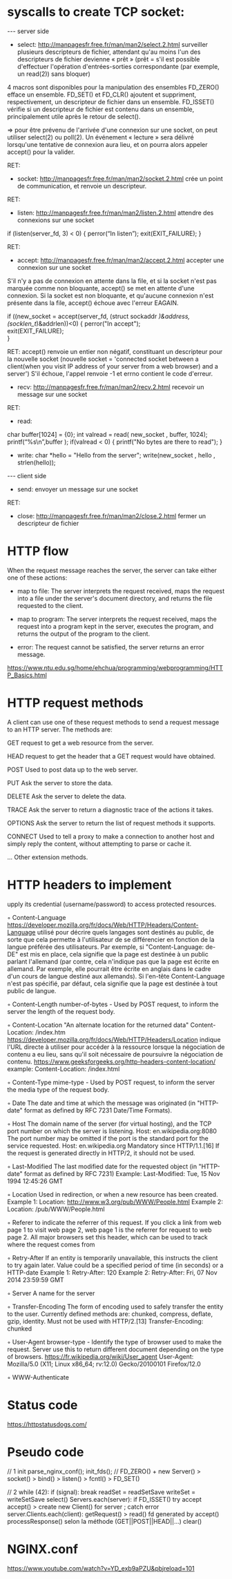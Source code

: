 # syscalls to create TCP socket:

--- server side
- select: http://manpagesfr.free.fr/man/man2/select.2.html
surveiller plusieurs descripteurs de fichier, attendant qu'au moins l'un des descripteurs de fichier devienne « prêt »
(prêt = s'il est possible d'effectuer l'opération d'entrées-sorties correspondante (par exemple, un read(2)) sans bloquer)

4 macros sont disponibles pour la manipulation des ensembles 
FD_ZERO() efface un ensemble. 
FD_SET() et FD_CLR() ajoutent et suppriment, respectivement, un descripteur de fichier dans un ensemble. 
FD_ISSET() vérifie si un descripteur de fichier est contenu dans un ensemble, principalement utile après le retour de select().

=> pour être prévenu de l'arrivée d'une connexion sur une socket, on peut utiliser select(2) ou poll(2).
Un événement « lecture » sera délivré lorsqu'une tentative de connexion aura lieu, et on pourra alors appeler accept() pour la valider.

RET:

- socket: http://manpagesfr.free.fr/man/man2/socket.2.html
crée un point de communication, et renvoie un descripteur.

RET:

- listen: http://manpagesfr.free.fr/man/man2/listen.2.html
attendre des connexions sur une socket  

if (listen(server_fd, 3) < 0) 
{ 
    perror(“In listen”); 
    exit(EXIT_FAILURE); 
}

RET:

- accept: http://manpagesfr.free.fr/man/man2/accept.2.html
accepter une connexion sur une socket  

S'il n'y a pas de connexion en attente dans la file, et si la socket n'est pas marquée comme non bloquante, accept() se met en attente d'une connexion.
Si la socket est non bloquante, et qu'aucune connexion n'est présente dans la file, accept() échoue avec l'erreur EAGAIN.

if ((new_socket = accept(server_fd, (struct sockaddr *)&address, (socklen_t*)&addrlen))<0)
{
    perror("In accept");            
    exit(EXIT_FAILURE);        
}

RET: accept() renvoie un entier non négatif, constituant un descripteur pour la nouvelle socket
(nouvelle socket = 'connected socket between a client(when you visit IP address of your server from a web browser) and a server')
S'il échoue, l'appel renvoie -1 et errno contient le code d'erreur.

- recv: http://manpagesfr.free.fr/man/man2/recv.2.html
recevoir un message sur une socket  

RET:

- read:

char buffer[1024] = {0};
int valread = read( new_socket , buffer, 1024); 
printf(“%s\n”,buffer );
if(valread < 0)
{ 
    printf("No bytes are there to read");
}

- write:
char *hello = "Hello from the server";
write(new_socket , hello , strlen(hello));

--- client side
- send: 
envoyer un message sur une socket  

RET:

- close: http://manpagesfr.free.fr/man/man2/close.2.html
fermer un descripteur de fichier  


# HTTP flow

When the request message reaches the server, the server can take either one of these actions:
- map to file:
The server interprets the request received, maps the request into a file under the server's document directory, and returns the file requested to the client.
    
- map to program:
The server interprets the request received, maps the request into a program kept in the server, executes the program, and returns the output of the program to the client.

- error:
The request cannot be satisfied, the server returns an error message.

https://www.ntu.edu.sg/home/ehchua/programming/webprogramming/HTTP_Basics.html


# HTTP request methods

A client can use one of these request methods to send a request message to an HTTP server. The methods are:

GET         request to get a web resource from the server.

HEAD        request to get the header that a GET request would have obtained.

POST        Used to post data up to the web server.

PUT         Ask the server to store the data.

DELETE      Ask the server to delete the data.

TRACE       Ask the server to return a diagnostic trace of the actions it takes.

OPTIONS     Ask the server to return the list of request methods it supports.

CONNECT     Used to tell a proxy to make a connection to another host and simply reply the content, without attempting to parse or cache it.

... Other extension methods.

# HTTP headers to implement
upply its credential (username/password) to access protected resources.

◦ Content-Language		https://developer.mozilla.org/fr/docs/Web/HTTP/Headers/Content-Language
						utilisé pour décrire quels langages sont destinés au public, de sorte que cela permette à l'utilisateur de se différencier en fonction de la langue préférée des utilisateurs.
						Par exemple, si "Content-Language: de-DE" est mis en place, cela signifie que la page est destinée à un public parlant l'allemand (par contre, cela n'indique pas que la page est écrite en allemand. Par exemple, elle pourrait être écrite en anglais dans le cadre d'un cours de langue destiné aux allemands).
						Si l'en-tête Content-Language n'est pas spécifié, par défaut, cela signifie que la page est destinée à tout public de langue. 

◦ Content-Length		number-of-bytes - Used by POST request, to inform the server the length of the request body.

◦ Content-Location		"An alternate location for the returned data"
						Content-Location: /index.htm
						https://developer.mozilla.org/fr/docs/Web/HTTP/Headers/Location
						indique l'URL directe à utiliser pour accéder à la ressource lorsque la négociation de contenu a eu lieu, sans qu'il soit nécessaire de poursuivre la négociation de contenu.
						https://www.geeksforgeeks.org/http-headers-content-location/
						example: Content-Location: /index.html

◦ Content-Type			mime-type - Used by POST request, to inform the server the media type of the request body.

◦ Date					The date and time at which the message was originated (in "HTTP-date" format as defined by RFC 7231 Date/Time Formats).

◦ Host					The domain name of the server (for virtual hosting), and the TCP port number on which the server is listening. 
						Host: en.wikipedia.org:8080
						The port number may be omitted if the port is the standard port for the service requested. 
						Host: en.wikipedia.org
						Mandatory since HTTP/1.1.[16] If the request is generated directly in HTTP/2, it should not be used.
			
◦ Last-Modified			The last modified date for the requested object (in "HTTP-date" format as defined by RFC 7231)
						Example: Last-Modified: Tue, 15 Nov 1994 12:45:26 GMT

◦ Location				Used in redirection, or when a new resource has been created.
						Example 1: Location: http://www.w3.org/pub/WWW/People.html
						Example 2: Location: /pub/WWW/People.html

◦ Referer				to indicate the referrer of this request. If you click a link from web page 1 to visit web page 2, web page 1 is the referrer for request to web 							page 2. All major browsers set this header, which can be used to track where the request comes from

◦ Retry-After			If an entity is temporarily unavailable, this instructs the client to try again later. Value could be a specified period of time (in seconds) or a HTTP-date
						Example 1: Retry-After: 120
						Example 2: Retry-After: Fri, 07 Nov 2014 23:59:59 GMT

◦ Server				A name for the server

◦ Transfer-Encoding		The form of encoding used to safely transfer the entity to the user. Currently defined methods are: chunked, compress, deflate, gzip, identity.
						Must not be used with HTTP/2.[13]
						Transfer-Encoding: chunked

◦ User-Agent			browser-type - Identify the type of browser used to make the request. Server use this to return different document depending on the type of browsers.
						https://fr.wikipedia.org/wiki/User_agent
						User-Agent: Mozilla/5.0 (X11; Linux x86_64; rv:12.0) Gecko/20100101 Firefox/12.0

◦ WWW-Authenticate

# Status code

https://httpstatusdogs.com/


# Pseudo code

// 1 init
parse_nginx_conf();
init_fds(); // FD_ZERO() + new Server() > socket() > bind() > listen() > fcntl() > FD_SET()

// 2 
while (42):
    if (signal):
        break
    readSet = readSetSave
    writeSet = writeSetSave
    select()
    Servers.each(server):
        if FD_ISSET()
           try accept accept() > create new Client() for server ; catch error
		    server.Clients.each(client):
				getRequest() > read() fd generated by accept()
				processResponse() selon la méthode (GET||POST||HEAD||...)
clear()

# NGINX.conf

https://www.youtube.com/watch?v=YD_exb9aPZU&pbjreload=101
 
